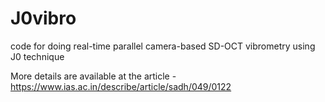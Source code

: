 # J0vibro
code for doing real-time parallel camera-based SD-OCT vibrometry using J0 technique

More details are available at the article - https://www.ias.ac.in/describe/article/sadh/049/0122
